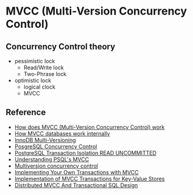 # MVCC (Multi-Version Concurrency Control)

## Concurrency Control theory
* pessimistic lock
  - Read/Write lock
  - Two-Phrase lock
* optimistic lock
  - logical clock
  - MVCC


## Reference
* [How does MVCC (Multi-Version Concurrency Control) work](https://vladmihalcea.com/how-does-mvcc-multi-version-concurrency-control-work/)
* [How MVCC databases work internally](https://medium.com/@kousiknath/how-mvcc-databases-work-internally-84a27a380283)
* [InnoDB Multi-Versioning](https://dev.mysql.com/doc/refman/8.0/en/innodb-multi-versioning.html)
* [PosgreSQL Concurrency Control](https://www.postgresql.org/docs/11/mvcc.html)
* [PostgreSQL Transaction Isolation READ UNCOMMITTED](https://stackoverflow.com/questions/33646012/postgresql-transaction-isolation-read-uncommitted)
* [Understanding PSQL's MVCC](http://eric.themoritzfamily.com/understanding-psqls-mvcc.html)
* [Multiversion concurrency control](https://en.wikipedia.org/wiki/Multiversion_concurrency_control)
* [Implementing Your Own Transactions with MVCC](http://elliot.land/post/implementing-your-own-transactions-with-mvcc)
* [Implementation of MVCC Transactions for Key-Value Stores](https://highlyscalable.wordpress.com/2012/01/07/mvcc-transactions-key-value/)
* [Distributed MVCC And Transactional SQL Design](https://cwiki.apache.org/confluence/display/IGNITE/Distributed+MVCC+And+Transactional+SQL+Design)
